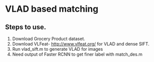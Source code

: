 # VLAD based matching

## Steps to use.

1. Download Grocery Product dataset.
2. Download VLFeat- http://www.vlfeat.org/ for VLAD and dense SIFT.
2. Run vlad_sift.m to generate VLAD for images
3. Need output of Faster RCNN to get finer label with match_des.m


